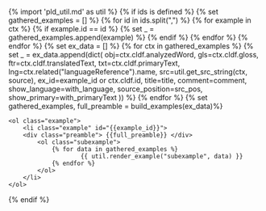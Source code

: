{% import 'pld_util.md' as util %}
{% if ids is defined %}
    {% set gathered_examples = [] %}
    {% for id in ids.split(",") %}
        {% for example in ctx %}
            {% if example.id == id %}
                {% set _ = gathered_examples.append(example) %}
            {% endif %}
        {% endfor %}
    {% endfor %}
    {% set ex_data = [] %}
    {% for ctx in gathered_examples %}
        {% set _ = ex_data.append(dict(
            obj=ctx.cldf.analyzedWord,
            gls=ctx.cldf.gloss,
            ftr=ctx.cldf.translatedText,
            txt=ctx.cldf.primaryText,
            lng=ctx.related("languageReference").name,
            src=util.get_src_string(ctx, source),
            ex_id=example_id or ctx.cldf.id,
            title=title,
            comment=comment,
            show_language=with_language,
            source_position=src_pos,
            show_primary=with_primaryText
            )) %}
    {% endfor %}
    {% set gathered_examples, full_preamble = build_examples(ex_data)%}
```{=html}
<ol class="example">
    <li class="example" id="{{example_id}}">
    <div class="preamble"> {{full_preamble}} </div>
        <ol class="subexample">
            {% for data in gathered_examples %}
                    {{ util.render_example("subexample", data) }}
            {% endfor %}
        </ol>
    </li>
</ol>
```
{% endif %}

